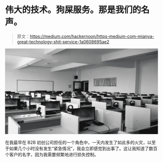 # 伟大的技术。狗屎服务。那是我们的名声。

> 原文：<https://medium.com/hackernoon/https-medium-com-mianya-great-technology-shit-service-1a0608695ae2>

![](img/0d9423a99046cb7545a0676e8c157857.png)

在我最早在 B2B 初创公司担任的一个角色中，一天内发生了如此多的火灾，以至于如果几个小时没有发生“紧急情况”，我会立即感觉到出事了。这让我知道了数百个客户的名字，因为我需要频繁地进行损失控制。